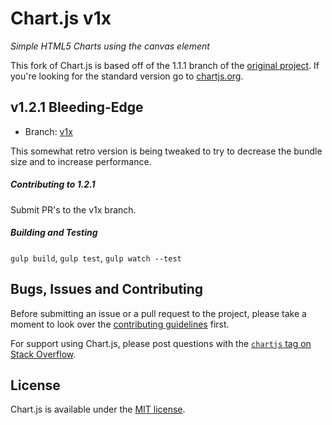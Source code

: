 # Chart.js v1x

*Simple HTML5 Charts using the canvas element* 

This fork of Chart.js is based off of the 1.1.1 branch of the [original project](https://github.com/chartjs/Chart.js/tree/v1.1.1). If you're looking for the standard version go to [chartjs.org](http://www.chartjs.org).

## v1.2.1 Bleeding-Edge

- Branch: [v1x](https://github.com/avlcodemonkey/Chart.js/tree/v1x)

This somewhat retro version is being tweaked to try to decrease the bundle size and to increase performance. 

##### Contributing to 1.2.1
Submit PR's to the v1x branch.

##### Building and Testing
`gulp build`, `gulp test`, `gulp watch --test`

## Bugs, Issues and Contributing

Before submitting an issue or a pull request to the project, please take a moment to look over the [contributing guidelines](https://github.com/avlcodemonkey/Chart.js/blob/v1x/CONTRIBUTING.md) first.

For support using Chart.js, please post questions with the [`chartjs` tag on Stack Overflow](http://stackoverflow.com/questions/tagged/chartjs).

## License

Chart.js is available under the [MIT license](https://github.com/avlcodemonkey/Chart.js/blob/v1x/LICENSE.md).

